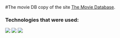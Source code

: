 #The movie DB copy of the site [The Movie Database](https://www.themoviedb.org/).

### Technologies that were used:

<img src="https://img.shields.io/badge/HTML-191A1B?style=for-the-badge&logo=HTML5&logoColor=1572B6"/> <img src="https://img.shields.io/badge/CSS-191A1B?style=for-the-badge&logo=CSS3&logoColor=E34F26"/> <img src="https://img.shields.io/badge/JAVASCRIPT-191A1B?style=for-the-badge&logo=JavaScript&logoColor=F7DF1E"/> 
